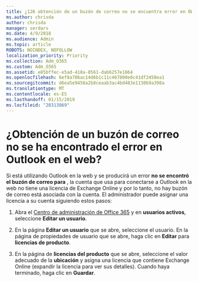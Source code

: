 ```yaml
---
title: ¿126 obtención de un buzón de correo no se encuentra error en OWA?
ms.author: chrisda
author: chrisda
manager: serdars
ms.date: 4/9/2018
ms.audience: Admin
ms.topic: article
ROBOTS: NOINDEX, NOFOLLOW
localization_priority: Priority
ms.collection: Adm_O365
ms.custom: Adm_O365
ms.assetid: e85bffec-e5ad-418a-8561-dab6257e1864
ms.openlocfilehash: 6ef8a706ac14d6b1c11c467800e0c41df2450ea1
ms.sourcegitcommit: d6ea5e9458a2b8ceaab3ac4bd483e1130b9a398a
ms.translationtype: MT
ms.contentlocale: es-ES
ms.lasthandoff: 01/15/2019
ms.locfileid: "28313869"
---
```

# <a name="getting-a-mailbox-not-found-error-in-outlook-on-the-web"></a>¿Obtención de un buzón de correo no se ha encontrado el error en Outlook en el web?

Si está utilizando Outlook en la web y se producirá un error **no se encontró el buzón de correo para** , la cuenta que usa para conectarse a Outlook en la web no tiene una licencia de Exchange Online y por lo tanto, no hay buzón de correo está asociada con la cuenta. El administrador puede asignar una licencia a su cuenta siguiendo estos pasos: 
  
1. Abra el [Centro de administración de Office 365](https://portal.office.com/adminportal/home#/homepage) y en **usuarios activos**, seleccione **Editar un usuario**.
    
2. En la página **Editar un usuario** que se abre, seleccione el usuario. En la página de propiedades de usuario que se abre, haga clic en **Editar** para **licencias de producto**.
    
3. En la página de **licencias del producto** que se abre, seleccione el valor adecuado de la **ubicación** y asigna una licencia que contiene Exchange Online (expandir la licencia para ver sus detalles). Cuando haya terminado, haga clic en **Guardar**.
    


